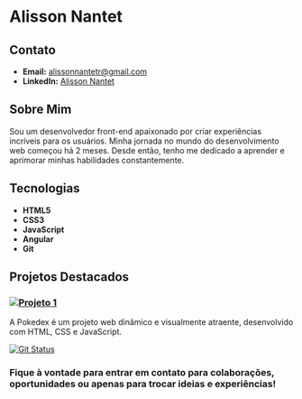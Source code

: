 # Alisson Nantet

## Contato

- **Email:** alissonnantetr@gmail.com
- **LinkedIn:** [Alisson Nantet](https://www.linkedin.com/in/alissonnantetr)
<!-- - **Twitter:** [@SeuTwitter](https://twitter.com/seutwitter) -->

## Sobre Mim

Sou um desenvolvedor front-end apaixonado por criar experiências incríveis para os usuários. Minha jornada no mundo do desenvolvimento web começou há 2 meses. Desde então, tenho me dedicado a aprender e aprimorar minhas habilidades constantemente.

## Tecnologias

- **HTML5**
- **CSS3**
- **JavaScript**
- **Angular**
- **Git**

## Projetos Destacados

### [![Projeto 1](https://github-readme-stats.vercel.app/api/pin/?username=AlissonNantet&repo=pokedex&theme=goldenrod)](https://github.com/AlissonNantet/Pokedex)

A Pokedex é um projeto web dinâmico e visualmente atraente, desenvolvido com HTML, CSS e JavaScript.

<!-- ### [![Projeto 2](https://github-readme-stats.vercel.app/api/pin/?username=seuusername&repo=nome-do-projeto&theme=goldenrod)](link para o projeto)  -->

<!-- Breve descrição do projeto. -->

<!-- ## Contribuições -->

<!-- - [![Contribuição 1](https://github-readme-stats.vercel.app/api/pin/?username=seuusername&repo=contribuicao-1&theme=goldenrod)](link para a contribuição)
- [![Contribuição 2](https://github-readme-stats.vercel.app/api/pin/?username=seuusername&repo=contribuicao-2&theme=goldenrod)](link para a contribuição) -->

[![Git Status](https://github-readme-stats.vercel.app/api?username=AlissonNantet&show_icons=true&theme=goldenrod)](https://github.com/AlissonNantet)

<!-- ## Outros Interesses -->

<!-- Além do desenvolvimento web, tenho interesse em [outros interesses relacionados ou não ao desenvolvimento]. -->

### Fique à vontade para entrar em contato para colaborações, oportunidades ou apenas para trocar ideias e experiências!
